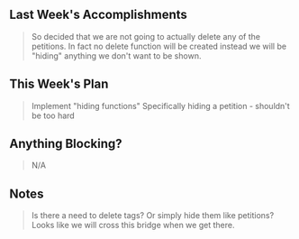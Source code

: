 ## Last Week's Accomplishments

> So decided that we are not going to actually delete any of the petitions. In fact no delete function will be created instead we will be "hiding" anything we don't want to be shown.

## This Week's Plan

> Implement "hiding functions"
> Specifically hiding a petition - shouldn't be too hard

## Anything Blocking?

> N/A

## Notes

> Is there a need to delete tags? Or simply hide them like petitions?
> Looks like we will cross this bridge when we get there.